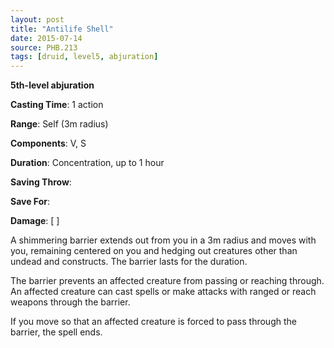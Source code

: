```yaml
---
layout: post
title: "Antilife Shell"
date: 2015-07-14
source: PHB.213
tags: [druid, level5, abjuration]
---
```


**5th-level abjuration**

**Casting Time**: 1 action

**Range**: Self (3m radius)

**Components**: V, S

**Duration**: Concentration, up to 1 hour

**Saving Throw**:

**Save For**:

**Damage**: [ ]

A shimmering barrier extends out from you in a 3m radius and moves with you, remaining centered on you and hedging out creatures other than undead and constructs. The barrier lasts for the duration.

The barrier prevents an affected creature from passing or reaching through. An affected creature can cast spells or make attacks with ranged or reach weapons through the barrier.

If you move so that an affected creature is forced to pass through the barrier, the spell ends.